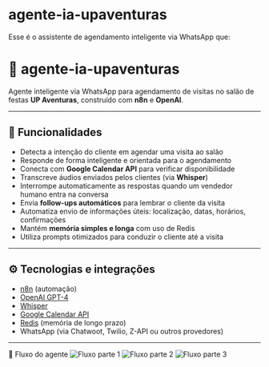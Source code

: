 # agente-ia-upaventuras
Esse é o assistente de agendamento inteligente via WhatsApp que:
# 🤖 agente-ia-upaventuras

Agente inteligente via WhatsApp para agendamento de visitas no salão de festas **UP Aventuras**, construído com **n8n** e **OpenAI**.

---

## 🌟 Funcionalidades

- Detecta a intenção do cliente em agendar uma visita ao salão
- Responde de forma inteligente e orientada para o agendamento
- Conecta com **Google Calendar API** para verificar disponibilidade
- Transcreve áudios enviados pelos clientes (via **Whisper**)
- Interrompe automaticamente as respostas quando um vendedor humano entra na conversa
- Envia **follow-ups automáticos** para lembrar o cliente da visita
- Automatiza envio de informações úteis: localização, datas, horários, confirmações
- Mantém **memória simples e longa** com uso de Redis
- Utiliza prompts otimizados para conduzir o cliente até a visita

---

## ⚙️ Tecnologias e integrações

- [n8n](https://n8n.io) (automação)
- [OpenAI GPT-4](https://platform.openai.com/)
- [Whisper](https://platform.openai.com/docs/guides/speech-to-text)
- [Google Calendar API](https://developers.google.com/calendar)
- [Redis](https://redis.io) (memória de longo prazo)
- WhatsApp (via Chatwoot, Twilio, Z-API ou outros provedores)

---

📌 Fluxo do agente
![Fluxo parte 1](https://github.com/user-attachments/assets/21fa44b3-e114-4626-9ab9-b4d48fb3ee02)
![Fluxo parte 2](https://github.com/user-attachments/assets/93207f16-af1e-4f87-b661-2a969bebc4ce)
![Fluxo parte 3](https://github.com/user-attachments/assets/a4ca7b7d-ecff-488c-bcc8-693dcb865a35)



